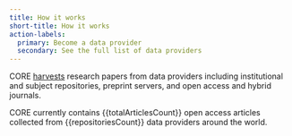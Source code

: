 ```yaml
---
title: How it works
short-title: How it works
action-labels:
  primary: Become a data provider
  secondary: See the full list of data providers
---
```

CORE [harvests](~advantages-of-being-harvested) research papers from data providers including  institutional and subject repositories, preprint servers, and open access and hybrid journals.

CORE currently contains {{totalArticlesCount}}&nbsp;open access articles collected from {{repositoriesCount}}&nbsp;data providers around the world.
